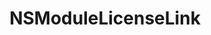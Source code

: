 ﻿---
uid: crmscript_ref_NSModuleLicenseLink
title: NSModuleLicenseLink
intellisense: Void.NSModuleLicenseLink
keywords: NSModuleLicenseLink
so.topic: reference
---
